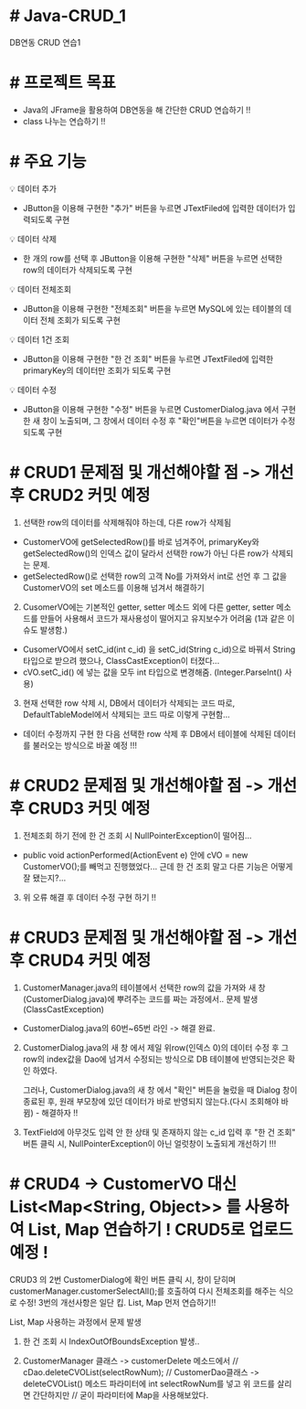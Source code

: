 # # Java-CRUD_1
DB연동 CRUD 연습1

# # 프로젝트 목표
- Java의 JFrame을 활용하여 DB연동을 해 간단한 CRUD 연습하기 !!
- class 나누는 연습하기 !!

# # 주요 기능
💡 데이터 추가
  - JButton을 이용해 구현한 "추가" 버튼을 누르면 JTextFiled에 입력한 데이터가 입력되도록 구현

💡 데이터 삭제
  - 한 개의 row를 선택 후 JButton을 이용해 구현한 "삭제" 버튼을 누르면 선택한 row의 데이터가 삭제되도록 구현

💡 데이터 전체조회
  - JButton을 이용해 구현한 "전체조회" 버튼을 누르면 MySQL에 있는 테이블의 데이터 전체 조회가 되도록 구현

💡 데이터 1건 조회
  - JButton을 이용해 구현한 "한 건 조회" 버튼을 누르면 JTextFiled에 입력한 primaryKey의 데이터만 조회가 되도록 구현

💡 데이터 수정
  - JButton을 이용해 구현한 "수정" 버튼을 누르면 CustomerDialog.java 에서 구현한 새 창이 노출되며, 그 창에서 데이터 수정 후 "확인"버튼을 누르면 데이터가 수정되도록 구현

# # CRUD1 문제점 및 개선해야할 점 -> 개선 후 CRUD2 커밋 예정
1. 선택한 row의 데이터를 삭제해줘야 하는데, 다른 row가 삭제됨
  - CustomerVO에 getSelectedRow()를 바로 넘겨주어, primaryKey와 getSelectedRow()의 인덱스 값이 달라서 선택한 row가 아닌 다른 row가 삭제되는 문제.
  - getSelectedRow()로 선택한 row의 고객 No를 가져와서 int로 선언 후 그 값을 CustomerVO의 set 메소드를 이용해 넘겨서 해결하기
  
2. CusomerVO에는 기본적인 getter, setter 메소드 외에 다른 getter, setter 메소드를 만들어 사용해서 코드가 재사용성이 떨어지고 유지보수가 어려움 (1과 같은 이슈도 발생함.)
  - CusomerVO에서 setC_id(int c_id) 을 setC_id(String c_id)으로 바꿔서 String타입으로 받으려 했으나, ClassCastException이 터졌다...
  - cVO.setC_id() 에 넣는 값을 모두 int 타입으로 변경해줌. (Integer.ParseInt() 사용)

3. 현재 선택한 row 삭제 시, DB에서 데이터가 삭제되는 코드 따로, DefaultTableModel에서 삭제되는 코드 따로 이렇게 구현함...
  - 데이터 수정까지 구현 한 다음 선택한 row 삭제 후 DB에서 테이블에 삭제된 데이터를 불러오는 방식으로 바꿀 예정 !!!


# # CRUD2 문제점 및 개선해야할 점 -> 개선 후 CRUD3 커밋 예정
1. 전체조회 하기 전에 한 건 조회 시 NullPointerException이 떨어짐...
  - public void actionPerformed(ActionEvent e) 안에 cVO = new CustomerVO();를 빼먹고 진행했었다... 근데 한 건 조회 말고 다른 기능은 어떻게 잘 됐는지?...

3. 위 오류 해결 후 데이터 수정 구현 하기 !!

# # CRUD3 문제점 및 개선해야할 점 -> 개선 후 CRUD4 커밋 예정
1. CustomerManager.java의 테이블에서 선택한 row의 값을 가져와 새 창(CustomerDialog.java)에 뿌려주는 코드를 짜는 과정에서.. 문제 발생 (ClassCastException)
  - CustomerDialog.java의 60번~65번 라인 -> 해결 완료.

2. CustomerDialog.java의 새 창 에서 제일 위row(인덱스 0)의 데이터 수정 후 그 row의 index값을 Dao에 넘겨서 수정되는 방식으로 DB 테이블에 반영되는것은 확인 하였다.

   그러나, CustomerDialog.java의 새 창 에서 "확인" 버튼을 눌렀을 때 Dialog 창이 종료된 후, 원래 부모창에 있던 데이터가 바로 반영되지 않는다.(다시 조회해야 바뀜) - 해결하자 !!

3. TextField에 아무것도 입력 안 한 상태 및 존재하지 않는 c_id 입력 후 "한 건 조회" 버튼 클릭 시, NullPointerException이 아닌 얼럿창이 노출되게 개선하기 !!!

# # CRUD4 -> CustomerVO 대신 List<Map<String, Object>> 를 사용하여 List, Map 연습하기 ! CRUD5로 업로드 예정 !
CRUD3 의 2번 CustomerDialog에 확인 버튼 클릭 시, 창이 닫히며 customerManager.customerSelectAll();를 호출하여 다시 전체조회를 해주는 식으로 수정!
3번의 개선사항은 일단 킵. List, Map 먼저 연습하기!!

List, Map 사용하는 과정에서 문제 발생
1. 한 건 조회 시 IndexOutOfBoundsException 발생..
   
2. CustomerManager 클래스 -> customerDelete 메소드에서
      // cDao.deleteCVOList(selectRowNum);
		 // CustomerDao클래스 -> deleteCVOList() 메소드 파라미터에 int selectRowNum를 넣고 위 코드를 살리면 간단하지만
		// 굳이 파라미터에 Map을 사용해보았다.



   






